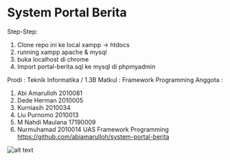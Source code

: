 # System Portal Berita
Step-Step:
1. Clone repo ini ke local xampp -> htdocs
2. running xampp apache & mysql
3. buka localhost di chrome
4. Import portal-berita.sql ke mysql di phpmyadmin

Prodi : Teknik Informatika / 1.3B
Matkul : Framework Programming
Anggota :
1. Abi Amarulloh 2010081
2. Dede Herman 2010005
3. Kurniasih 2010034
4. Liu Purnomo 2010013
5. M Nahdi Maulana 17190009
6. Nurmuhamad 2010014
UAS Framework Programming
https://github.com/abiamarulloh/system-portal-berita

![alt text](https://github.com/abiamarulloh/system-portal-berita/blob/master/portal-berita.png?raw=true)
